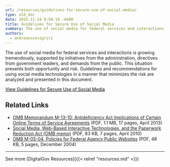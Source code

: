 ```yaml
---
url: /resources/guidelines-for-secure-use-of-social-media/
type: old_doc
date: 2015-11-24 9:50:19 -0400
title: Guidelines for Secure Use of Social Media
summary: The use of social media for federal services and interactions is growing tremendously, supported by initiatives from the administration, directives from government leaders, and demands from the public. This situation presents both opportunity and risk. Guidelines and recommendations for using social media technologies in a manner that minimizes the risk are analyzed and presented in
authors:
  - andreanocesigritz
---
```


The use of social media for federal services and interactions is growing tremendously, supported by initiatives from the administration, directives from government leaders, and demands from the public. This situation presents both opportunity and risk. Guidelines and recommendations for using social media technologies in a manner that minimizes the risk are analyzed and presented in this document.

<a class="button" style="color: #000000" href="https://cio.gov/wp-content/uploads/downloads/2012/09/Guidelines_for_Secure_Use_Social_Media_v01-0.pdf">View Guidelines for Secure Use of Social Media</a>

## Related Links

  * [OMB Memorandum M-13-10: Antideficiency Act Implications of Certain Online Terms of Service Agreements](https://www.whitehouse.gov/sites/whitehouse.gov/files/omb/memoranda/2013/m-13-10.pdf) (PDF, 1.1 MB, 17 pages, April 2013)
  * [Social Media, Web-Based Interactive Technologies, and the Paperwork Reduction Act (OMB memo)](https://obamawhitehouse.archives.gov/sites/default/files/omb/assets/inforeg/SocialMediaGuidance_04072010.pdf) (PDF, 83 KB, 7 pages, April 2010)
  * [OMB M-05-04, Policies for Federal Agency Public Websites](https://www.whitehouse.gov/sites/whitehouse.gov/files/omb/memoranda/2005/m05-04.pdf) (PDF, 48 KB, 5 pages, December 2004)

 

* * *

 

See more [DigitalGov Resources]({{< relref "resources.md" >}})